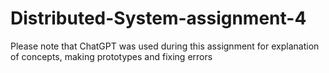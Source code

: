 # Distributed-System-assignment-4

Please note that ChatGPT was used during this assignment for explanation of concepts, making prototypes and fixing errors
